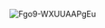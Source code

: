 ![Fgo9-WXUUAAPgEu](https://github.com/user-attachments/assets/32ef3d72-0c30-48a2-b7ee-41c34a5b5ddd)
